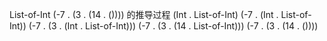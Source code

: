 List-of-Int (-7 . (3 . (14 . ()))) 的推导过程
(Int . List-of-Int)
(-7 . (Int . List-of-Int))
(-7 . (3 . (Int . List-of-Int)))
(-7 . (3 . (14 . List-of-Int)))
(-7 . (3 . (14 . ())))
